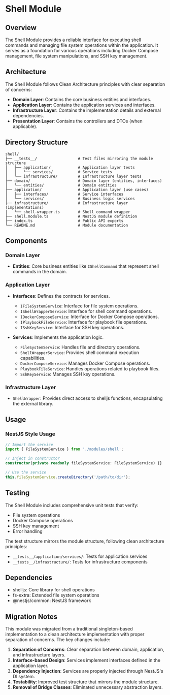 # Shell Module

## Overview
The Shell Module provides a reliable interface for executing shell commands and managing file system operations within the application. It serves as a foundation for various operations including Docker Compose management, file system manipulations, and SSH key management.

## Architecture
The Shell Module follows Clean Architecture principles with clear separation of concerns:

- **Domain Layer**: Contains the core business entities and interfaces.
- **Application Layer**: Contains the application services and interfaces.
- **Infrastructure Layer**: Contains the implementation details and external dependencies.
- **Presentation Layer**: Contains the controllers and DTOs (when applicable).

## Directory Structure
```
shell/
├── __tests__/                  # Test files mirroring the module structure
│   ├── application/            # Application layer tests
│   │   └── services/           # Service tests
│   └── infrastructure/         # Infrastructure layer tests
├── domain/                     # Domain layer (entities, interfaces)
│   └── entities/               # Domain entities
├── application/                # Application layer (use cases)
│   ├── interfaces/             # Service interfaces
│   └── services/               # Business logic services
├── infrastructure/             # Infrastructure layer (implementations)
│   └── shell-wrapper.ts        # Shell command wrapper
├── shell.module.ts             # NestJS module definition
├── index.ts                    # Public API exports
└── README.md                   # Module documentation
```

## Components

### Domain Layer
- **Entities**: Core business entities like `IShellCommand` that represent shell commands in the domain.

### Application Layer
- **Interfaces**: Defines the contracts for services.
  - `IFileSystemService`: Interface for file system operations.
  - `IShellWrapperService`: Interface for shell command operations.
  - `IDockerComposeService`: Interface for Docker Compose operations.
  - `IPlaybookFileService`: Interface for playbook file operations.
  - `ISshKeyService`: Interface for SSH key operations.

- **Services**: Implements the application logic.
  - `FileSystemService`: Handles file and directory operations.
  - `ShellWrapperService`: Provides shell command execution capabilities.
  - `DockerComposeService`: Manages Docker Compose operations.
  - `PlaybookFileService`: Handles operations related to playbook files.
  - `SshKeyService`: Manages SSH key operations.

### Infrastructure Layer
- `ShellWrapper`: Provides direct access to shelljs functions, encapsulating the external library.

## Usage

### NestJS Style Usage
```typescript
// Import the service
import { FileSystemService } from './modules/shell';

// Inject in constructor
constructor(private readonly fileSystemService: FileSystemService) {}

// Use the service
this.fileSystemService.createDirectory('/path/to/dir');
```

## Testing
The Shell Module includes comprehensive unit tests that verify:
- File system operations
- Docker Compose operations
- SSH key management
- Error handling

The test structure mirrors the module structure, following clean architecture principles:
- `__tests__/application/services/`: Tests for application services
- `__tests__/infrastructure/`: Tests for infrastructure components

## Dependencies
- shelljs: Core library for shell operations
- fs-extra: Extended file system operations
- @nestjs/common: NestJS framework

## Migration Notes
This module was migrated from a traditional singleton-based implementation to a clean architecture implementation with proper separation of concerns. The key changes include:

1. **Separation of Concerns**: Clear separation between domain, application, and infrastructure layers.
2. **Interface-based Design**: Services implement interfaces defined in the application layer.
3. **Dependency Injection**: Services are properly injected through NestJS's DI system.
4. **Testability**: Improved test structure that mirrors the module structure.
5. **Removal of Bridge Classes**: Eliminated unnecessary abstraction layers.
